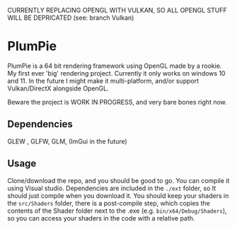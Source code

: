 CURRENTLY REPLACING OPENGL WITH VULKAN, SO ALL OPENGL STUFF WILL BE DEPRICATED (see: branch Vulkan)

# PlumPie

PlumPie is a 64 bit rendering framework using OpenGL made by a rookie. My first ever 'big' rendering project.
Currently it only works on windows 10 and 11.
In the future I might make it multi-platform, and/or support Vulkan/DirectX alongside OpenGL.

Beware the project is WORK IN PROGRESS, and very bare bones right now.

## Dependencies

GLEW , GLFW, GLM, (ImGui in the future)

## Usage

Clone/download the repo, and you should be good to go. You can compile it using Visual studio. Dependencies are included in the `./ext` folder, so It should just compile when you download it. You should keep your shaders in the `src/Shaders` folder, there is a post-compile step, which copies the contents of the Shader folder next to the .exe (e.g. `bin/x64/Debug/Shaders`), so you can access your shaders in the code with a relative path.
